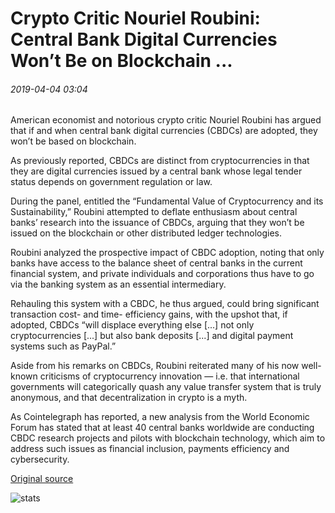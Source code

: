 # Crypto Critic Nouriel Roubini: Central Bank Digital Currencies Won’t Be on Blockchain ...

###### 2019-04-04 03:04

American economist and notorious crypto critic Nouriel Roubini has argued that if and when central bank digital currencies (CBDCs) are adopted, they won’t be based on blockchain.

As previously reported, CBDCs are distinct from cryptocurrencies in that they are digital currencies issued by a central bank whose legal tender status depends on government regulation or law.

During the panel, entitled the “Fundamental Value of Cryptocurrency and its Sustainability,” Roubini attempted to deflate enthusiasm about central banks’ research into the issuance of CBDCs, arguing that they won’t be issued on the blockchain or other distributed ledger technologies.

Roubini analyzed the prospective impact of CBDC adoption, noting that only banks have access to the balance sheet of central banks in the current financial system, and private individuals and corporations thus have to go via the banking system as an essential intermediary.

Rehauling this system with a CBDC, he thus argued, could bring significant transaction cost- and time- efficiency gains, with the upshot that, if adopted, CBDCs “will displace everything else \[...\] not only cryptocurrencies \[...\] but also bank deposits \[...\] and digital payment systems such as PayPal.”

Aside from his remarks on CBDCs, Roubini reiterated many of his now well-known criticisms of cryptocurrency innovation — i.e. that international governments will categorically quash any value transfer system that is truly anonymous, and that decentralization in crypto is a myth.

As Cointelegraph has reported, a new analysis from the World Economic Forum has stated that at least 40 central banks worldwide are conducting CBDC research projects and pilots with blockchain technology, which aim to address such issues as financial inclusion, payments efficiency and cybersecurity.

[Original source](https://cointelegraph.com/news/crypto-critic-nouriel-roubini-central-bank-digital-currencies-wont-be-on-blockchain)

![stats](https://c.statcounter.com/11760860/0/a89fa40b/1/ "stats")